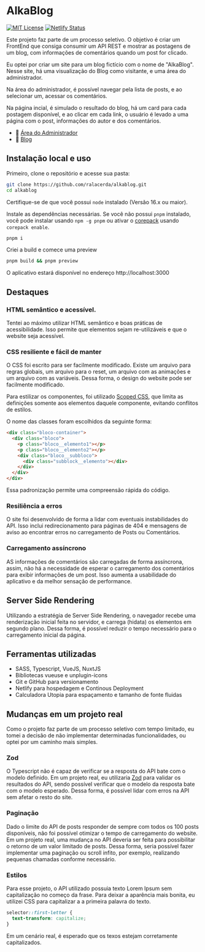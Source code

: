 # AlkaBlog

[![MIT License](https://img.shields.io/badge/License-MIT-green.svg)](https://choosealicense.com/licenses/mit/) [![Netlify Status](https://api.netlify.com/api/v1/badges/b2d01367-79f8-491e-9377-ec0fc914f0a5/deploy-status)](https://app.netlify.com/sites/alkablog/deploys)

Este projeto faz parte de um processo seletivo. O objetivo é criar um FrontEnd que consiga consumir um API REST e mostrar as postagens de um blog, com informações de comentários quando um post for clicado.

Eu optei por criar um site para um blog fictício com o nome de "AlkaBlog". Nesse site, há uma visualização do Blog como visitante, e uma área do administrador.

Na área do administrador, é possível navegar pela lista de posts, e ao selecionar um, acessar os comentários.

Na página incial, é simulado o resultado do blog, há um card para cada postagem disponível, e ao clicar em cada link, o usuário é levado a uma página com o post, informações do autor e dos comentários.

- 🔗 [Área do Administrador](https://alkablog.netlify.app/admin)
- 🔗 [Blog](https://alkablog.netlify.app/)

## Instalação local e uso

Primeiro, clone o repositório e acesse sua pasta:

```sh
git clone https://github.com/ralacerda/alkablog.git
cd alkablog
```

Certifique-se de que você possui `node` instalado (Versão 16.x ou maior).

Instale as dependências necessárias. Se você não possui `pnpm` instalado, você pode instalar usando `npm -g pnpm` ou ativar o [corepack](https://github.com/nodejs/corepack) usando `corepack enable`.

```sh
pnpm i
```

Criei a build e comece uma preview

```sh
pnpm build && pnpm preview
```

O aplicativo estará disponível no endereço http://localhost:3000

## Destaques

### HTML semântico e acessível.

Tentei ao máximo utilizar HTML semântico e boas práticas de acessibilidade. Isso permite que elementos sejam re-utilizáveis e que o website seja acessível.

### CSS resiliente e fácil de manter

O CSS foi escrito para ser facilmente modificado. Existe um arquivo para regras globais, um arquivo para o reset, um arquivo com as animações e um arquivo com as variáveis. Dessa forma, o design do website pode ser facilmente modificado.

Para estilizar os componentes, foi utilizado [Scoped CSS](https://vuejs.org/api/sfc-css-features.html#scoped-css), que limita as definições somente aos elementos daquele componente, evitando conflitos de estilos.

O nome das classes foram escolhidos da seguinte forma:

```html
<div class="bloco-container">
  <div class="bloco">
    <p class="bloco__elemento1"></p>
    <p class="bloco__elemento2"></p>
    <div class="bloco__subbloco">
      <div class="subblock__elemento"></div>
    </div>
  </div>
</div>
```

Essa padronização permite uma compreensão rápida do código.

### Resiliência a erros

O site foi desenvolvido de forma a lidar com eventuais instabilidades do API. Isso inclui redirecionamento para páginas de 404 e mensagens de aviso ao encontrar erros no carregamento de Posts ou Comentários.

### Carregamento assíncrono

AS informações de comentários são carregadas de forma assíncrona, assim, não há a necessidade de esperar o carregamento dos comentários para exibir informações de um post. Isso aumenta a usabilidade do aplicativo e da melhor sensação de performance.

## Server Side Rendering

Utilizando a estratégia de Server Side Rendering, o navegador recebe uma renderização inicial feita no servidor,
e carrega (hidata) os elementos em segundo plano. Dessa forma, é possível reduzir o tempo necessário para o carregamento inicial da página.

## Ferramentas utilizadas

- SASS, Typescript, VueJS, NuxtJS
- Bibliotecas vueuse e unplugin-icons
- Git e GitHub para versionamento
- Netlify para hospedagem e Continous Deployment
- Calculadora Utopia para espaçamento e tamanho de fonte fluidas

## Mudanças em um projeto real

Como o projeto faz parte de um processo seletivo com tempo limitado, eu tomei a decisão de não implementar determinadas funcionalidades, ou optei por um caminho mais simples.

### Zod

O Typescript não é capaz de verificar se a resposta do API bate com o modelo definido.
Em um projeto real, eu utilizaria [Zod](https://zod.dev/) para validar os resultados do API, sendo possível verificar que o modelo da resposta bate com o modelo esperado. Dessa forma, é possível lidar com erros na API sem afetar o resto do site.

### Paginação

Dado o limite do API de posts responder de sempre com todos os 100 posts disponíveis, não foi possível otimizar
o tempo de carregamento do website.
Em um projeto real, uma mudança no API deveria ser feita para possibilitar o retorno de um valor
limitado de posts. Dessa forma, seria possível fazer implementar uma paginação ou scroll infito, por exemplo, realizando pequenas chamadas conforme necessário.

### Estilos

Para esse projeto, o API utilizado possuia texto Lorem Ipsum sem capitalização no começo da frase. Para deixar a aparência mais bonita, eu utilizei CSS para capitalizar a a primeira palavra do texto.

```css
selector::first-letter {
  text-transform: capitalize;
}
```

Em um cenário real, é esperado que os texos estejam corretamente capitalizados.
